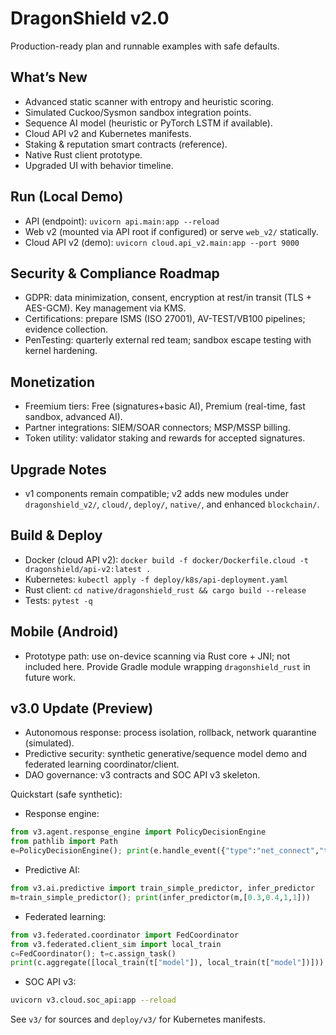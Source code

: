 # DragonShield v2.0

Production-ready plan and runnable examples with safe defaults.

## What’s New
- Advanced static scanner with entropy and heuristic scoring.
- Simulated Cuckoo/Sysmon sandbox integration points.
- Sequence AI model (heuristic or PyTorch LSTM if available).
- Cloud API v2 and Kubernetes manifests.
- Staking & reputation smart contracts (reference).
- Native Rust client prototype.
- Upgraded UI with behavior timeline.

## Run (Local Demo)
- API (endpoint): `uvicorn api.main:app --reload`
- Web v2 (mounted via API root if configured) or serve `web_v2/` statically.
- Cloud API v2 (demo): `uvicorn cloud.api_v2.main:app --port 9000`

## Security & Compliance Roadmap
- GDPR: data minimization, consent, encryption at rest/in transit (TLS + AES-GCM). Key management via KMS.
- Certifications: prepare ISMS (ISO 27001), AV-TEST/VB100 pipelines; evidence collection.
- PenTesting: quarterly external red team; sandbox escape testing with kernel hardening.

## Monetization
- Freemium tiers: Free (signatures+basic AI), Premium (real-time, fast sandbox, advanced AI).
- Partner integrations: SIEM/SOAR connectors; MSP/MSSP billing.
- Token utility: validator staking and rewards for accepted signatures.

## Upgrade Notes
- v1 components remain compatible; v2 adds new modules under `dragonshield_v2/`, `cloud/`, `deploy/`, `native/`, and enhanced `blockchain/`.

## Build & Deploy
- Docker (cloud API v2): `docker build -f docker/Dockerfile.cloud -t dragonshield/api-v2:latest .`
- Kubernetes: `kubectl apply -f deploy/k8s/api-deployment.yaml`
- Rust client: `cd native/dragonshield_rust && cargo build --release`
- Tests: `pytest -q`

## Mobile (Android)
- Prototype path: use on-device scanning via Rust core + JNI; not included here. Provide Gradle module wrapping `dragonshield_rust` in future work.

## v3.0 Update (Preview)
- Autonomous response: process isolation, rollback, network quarantine (simulated).
- Predictive security: synthetic generative/sequence model demo and federated learning coordinator/client.
- DAO governance: v3 contracts and SOC API v3 skeleton.

Quickstart (safe synthetic):
- Response engine:
```python
from v3.agent.response_engine import PolicyDecisionEngine
from pathlib import Path
e=PolicyDecisionEngine(); print(e.handle_event({"type":"net_connect","tags":["suspicious"],"pid":1234}, Path(".")))
```
- Predictive AI:
```python
from v3.ai.predictive import train_simple_predictor, infer_predictor
m=train_simple_predictor(); print(infer_predictor(m,[0.3,0.4,1,1]))
```
- Federated learning:
```python
from v3.federated.coordinator import FedCoordinator
from v3.federated.client_sim import local_train
c=FedCoordinator(); t=c.assign_task()
print(c.aggregate([local_train(t["model"]), local_train(t["model"])]))
```
- SOC API v3:
```bash
uvicorn v3.cloud.soc_api:app --reload
```

See `v3/` for sources and `deploy/v3/` for Kubernetes manifests.
